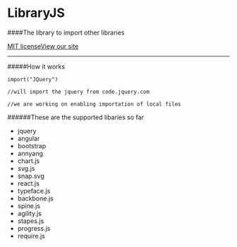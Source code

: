 LibraryJS
=========

####The library to import other libraries


[MIT license](LICENSE "The MIT license")[View our site](http://libraryjs.github.io/LibraryJS/ "Our Homepage")

-----

#####How it works



```
import("JQuery")

//will import the jquery from code.jquery.com

//we are working on enabling importation of local files

```
######These are the supported libaries so far



*   jquery
*   angular
*   bootstrap
*   annyang
*   chart.js
*   svg.js
*   snap.svg
*   react.js
*   typeface.js
*   backbone.js
*   spine.js
*   agility.js
*   stapes.js
*   progress.js
*   require.js
